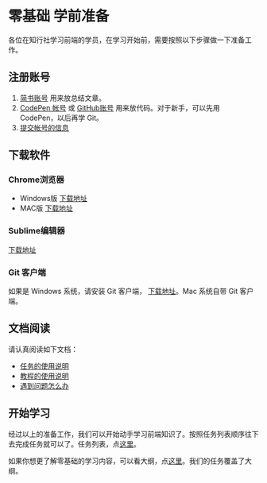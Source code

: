 # 零基础 学前准备
各位在知行社学习前端的学员，在学习开始前，需要按照以下步骤做一下准备工作。

## 注册账号
1. [简书账号](https://www.jianshu.com/sign_up) 用来放总结文章。
2. [CodePen 帐号](https://codepen.io/) 或 [GitHub账号](https://github.com/join) 用来放代码。对于新手，可以先用 CodePen，以后再学 Git。
3. [提交帐号的信息](https://www.wenjuan.com/s/2URrqy/)

## 下载软件
### Chrome浏览器
* Windows版  [下载地址](http://down.tech.sina.com.cn/page/40975.html)
* MAC版  [下载地址](https://www.google.com/chrome/browser/index.html)

### Sublime编辑器
[下载地址](https://www.sublimetext.com/3)

### Git 客户端
如果是 Windows 系统，请安装 Git 客户端， [下载地址](https://desktop.github.com/)。Mac 系统自带 Git 客户端。
   
## 文档阅读
请认真阅读如下文档：
* [任务的使用说明](http://www.jianshu.com/p/2053ab47a70d)
* [教程的使用说明](http://www.jianshu.com/p/89ff10491df5)
* [遇到问题怎么办](http://www.jianshu.com/p/6cf8160c9c99)

## 开始学习   
经过以上的准备工作，我们可以开始动手学习前端知识了。按照任务列表顺序往下去完成任务就可以了。任务列表，点[这里](http://www.jianshu.com/p/d7376797e079)。

如果你想更了解零基础的学习内容，可以看大纲，点[这里](http://www.jianshu.com/p/4be4bb6759f0)。我们的任务覆盖了大纲。
